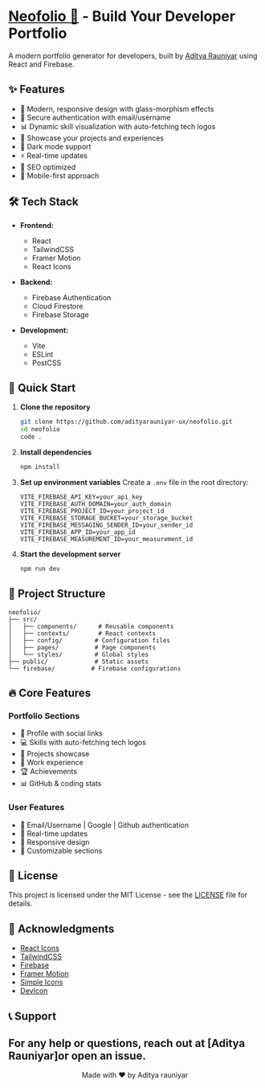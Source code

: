 # [Neofolio 🚀](https://neofolio-pied.vercel.app) - Build Your Developer Portfolio




A modern portfolio generator for developers, built by [Aditya Rauniyar](https://adityarauniyar-tech.vercel.app)   using React and Firebase.


</div>

## ✨ Features

- 🎨 Modern, responsive design with glass-morphism effects
- 🔐 Secure authentication with email/username
- 📊 Dynamic skill visualization with auto-fetching tech logos
- 💼 Showcase your projects and experiences
- 🌙 Dark mode support
- ⚡ Real-time updates
- 🎯 SEO optimized
- 📱 Mobile-first approach

## 🛠️ Tech Stack

- **Frontend:**
  - React
  - TailwindCSS
  - Framer Motion
  - React Icons
  
- **Backend:**
  - Firebase Authentication
  - Cloud Firestore
  - Firebase Storage
  
- **Development:**
  - Vite
  - ESLint
  - PostCSS

## 🚀 Quick Start

1. **Clone the repository**
   ```bash
   git clone https://github.com/adityarauniyar-ux/neofolio.git
   cd neofolio
   code .
   ```

2. **Install dependencies**
   ```bash
   npm install
   ```

3. **Set up environment variables**
   Create a `.env` file in the root directory:
   ```env
   VITE_FIREBASE_API_KEY=your_api_key
   VITE_FIREBASE_AUTH_DOMAIN=your_auth_domain
   VITE_FIREBASE_PROJECT_ID=your_project_id
   VITE_FIREBASE_STORAGE_BUCKET=your_storage_bucket
   VITE_FIREBASE_MESSAGING_SENDER_ID=your_sender_id
   VITE_FIREBASE_APP_ID=your_app_id
   VITE_FIREBASE_MEASUREMENT_ID=your_measurement_id
   ```

4. **Start the development server**
   ```bash
   npm run dev
   ```

## 📝 Project Structure

```
neofolio/
├── src/
│   ├── components/      # Reusable components
│   ├── contexts/        # React contexts
│   ├── config/         # Configuration files
│   ├── pages/          # Page components
│   └── styles/         # Global styles
├── public/             # Static assets
└── firebase/          # Firebase configurations
```

## 🔥 Core Features

### Portfolio Sections
- 👤 Profile with social links
- 💻 Skills with auto-fetching tech logos
- 🎯 Projects showcase
- 💼 Work experience
- 🏆 Achievements
- 📊 GitHub & coding stats

### User Features
- 🔐 Email/Username | Google | Github authentication
- 🔄 Real-time updates
- 📱 Responsive design
- 🎨 Customizable sections


## 📜 License

This project is licensed under the MIT License - see the [LICENSE](LICENSE) file for details.

## 🙏 Acknowledgments

- [React Icons](https://react-icons.github.io/react-icons/)
- [TailwindCSS](https://tailwindcss.com/)
- [Firebase](https://firebase.google.com/)
- [Framer Motion](https://www.framer.com/motion/)
- [Simple Icons](https://simpleicons.org/)
- [DevIcon](https://devicon.dev/)

## 📞 Support

For any help or questions, reach out at [Aditya Rauniyar]or open an issue.
---

<div align="center">
  Made with ❤️ by Aditya rauniyar
</div>

